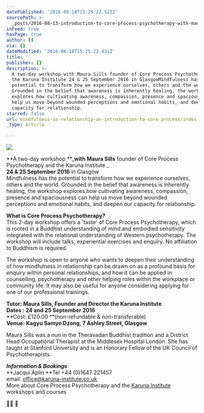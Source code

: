 ```yaml
---
datePublished: '2016-08-18T15:25:22.522Z'
sourcePath: >-
  _posts/2016-08-13-introduction-to-core-process-psychotherapy-with-maura-sills.md
inFeed: true
hasPage: true
author: []
via: {}
dateModified: '2016-08-18T15:25:22.431Z'
title: ''
publisher: {}
description: >-
  A two-day workshop with Maura Sills founder of Core Process Psychotherapy and
  the Karuna Institute 24 & 25 September 2016 in GlasgowMindfulness has the
  potential to transform how we experience ourselves, others and the world.
  Grounded in the belief that awareness is inherently healing, the workshop
  explores how cultivating awareness, compassion, presence and spaciousness can
  help us move beyond wounded perceptions and emotional habits, and deepen our
  capacity for relationship.
starred: false
url: mindfulness-in-relationship-an-introduction-to-core-process/index.html
_type: Article

---
```

![](https://the-grid-user-content.s3-us-west-2.amazonaws.com/951adb1b-4ea6-4132-8ed5-ec9f6d16b05d.jpg)

**A two-day workshop **_**with Maura Sills** founder of Core Process Psychotherapy and the Karuna Institute _  
**24 & 25 September 2016** in Glasgow  
Mindfulness has the potential to transform how we experience ourselves, others and the world. Grounded in the belief that awareness is inherently healing, the workshop explores how cultivating awareness, compassion, presence and spaciousness can help us move beyond wounded perceptions and emotional habits, and deepen our capacity for relationship.

**What is Core Process Psychotherapy?**  
This 2-day workshop offers a 'taste' of Core Process Psychotherapy, which is rooted in a Buddhist understanding of mind and embodied sensitivity integrated with the relational understanding of Western psychotherapy. The workshop will include talks, experiential exercises and enquiry. No affiliation to Buddhism is required.

The workshop is open to anyone who wants to deepen their understanding of how mindfulness in relationship can be drawn on as a profound basis for enquiry within personal relationships, and how it can be applied in counselling, psychotherapy and other helping roles within the workplace or community life. It may also be useful for anyone considering applying for one of our professional trainings.

**Tutor: Maura Sills, Founder and Director the Karuna Institute**  
**Dates : 24 and 25 September 2016**  
**Cost: £120.00 **(non-refundable & non-transferable)   
**Venue: Kagyu Samye Dzong, 7 Ashley Street, Glasgow**

Maura Sills was a nun in the Theravadan Buddhist tradition and a District Head Occupational Therapist at the Middlesex Hospital London. She has taught at Stanford University and is an Honorary Fellow of the UK Council of Psychotherapists.

_**Information & Bookings**_  
**Jacqui Aplin **Tel +44 (0)1647 221457   
email: [office@karuna-institute.co.uk][0]  
More about Core Process Psychotherapy and the [Karuna Institute][1] workshops and courses

 

[0]: mailto:office@karuna-institute.co.uk
[1]: http://www.karuna-institute.co.uk/ "Karuna Institute"